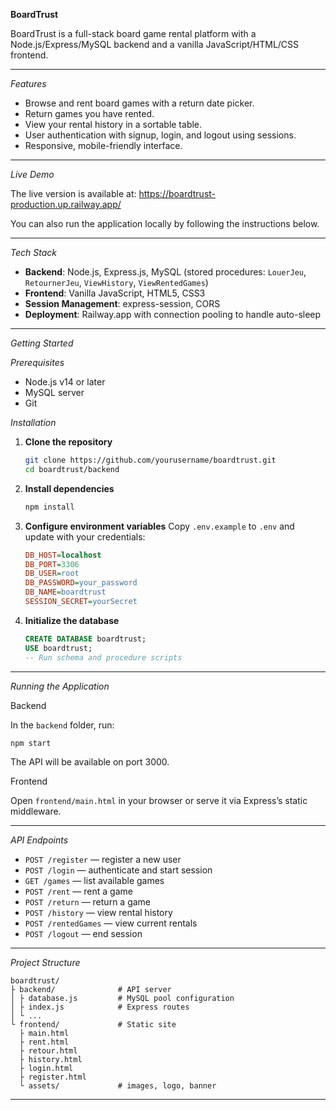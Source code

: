 **BoardTrust**

BoardTrust is a full-stack board game rental platform with a Node.js/Express/MySQL backend and a vanilla JavaScript/HTML/CSS frontend.

---

*Features*

* Browse and rent board games with a return date picker.
* Return games you have rented.
* View your rental history in a sortable table.
* User authentication with signup, login, and logout using sessions.
* Responsive, mobile-friendly interface.

---

*Live Demo*

The live version is available at:
https://boardtrust-production.up.railway.app/

You can also run the application locally by following the instructions below.

---

*Tech Stack*

* **Backend**: Node.js, Express.js, MySQL (stored procedures: `LouerJeu`, `RetournerJeu`, `ViewHistory`, `ViewRentedGames`)
* **Frontend**: Vanilla JavaScript, HTML5, CSS3
* **Session Management**: express-session, CORS
* **Deployment**: Railway.app with connection pooling to handle auto-sleep

---

*Getting Started*

*Prerequisites*

* Node.js v14 or later
* MySQL server
* Git

*Installation*

1. **Clone the repository**

   ```bash
   git clone https://github.com/yourusername/boardtrust.git
   cd boardtrust/backend
   ```
2. **Install dependencies**

   ```bash
   npm install
   ```
3. **Configure environment variables**
   Copy `.env.example` to `.env` and update with your credentials:

   ```ini
   DB_HOST=localhost
   DB_PORT=3306
   DB_USER=root
   DB_PASSWORD=your_password
   DB_NAME=boardtrust
   SESSION_SECRET=yourSecret
   ```
4. **Initialize the database**

   ```sql
   CREATE DATABASE boardtrust;
   USE boardtrust;
   -- Run schema and procedure scripts
   ```

---

*Running the Application*

Backend

In the `backend` folder, run:

```bash
npm start
```

The API will be available on port 3000.

Frontend

Open `frontend/main.html` in your browser or serve it via Express’s static middleware.

---

*API Endpoints*

* `POST /register` — register a new user
* `POST /login` — authenticate and start session
* `GET /games` — list available games
* `POST /rent` — rent a game
* `POST /return` — return a game
* `POST /history` — view rental history
* `POST /rentedGames` — view current rentals
* `POST /logout` — end session

---

*Project Structure*

```
boardtrust/
├ backend/              # API server
│ ├ database.js         # MySQL pool configuration
│ ├ index.js            # Express routes
│ └ ...
└ frontend/             # Static site
  ├ main.html
  ├ rent.html
  ├ retour.html
  ├ history.html
  ├ login.html
  ├ register.html
  └ assets/             # images, logo, banner
```

---

